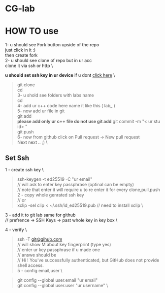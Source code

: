 # CG-lab
# HOW TO use 

1- u should see Fork button upside of the repo \
just click in it :) \
then create fork \
2- u should see clone of repo but in ur acc \
clone it via ssh or http \

**u should set ssh key in ur device** 
if u dont [click here](#set-ssh) \



> git clone <url of repo> \
> cd <cloned folder name> \
3- u shold see folders with labs name \
> cd <lab folder> \
4- add ur c++ code here name it like this ( lab<lab num>_<ur stu id> ) \
5- now add ur file in git \
> git add <ur file name> \
**please add only ur c++ file do not use git add** 
> git commit -m "< ur stu id> <lab num>" \
> git push \
6- now from github click on Pull request -> New pull request \
Next next .. ;) \

## Set Ssh

1 - create ssh key \
 > ssh-keygen -t ed25519 -C "ur email" \
 // will ask to enter key passphrase (optinal can be empty) \
 // note that enter it will require u to re enter it for every clone,pull,push \
2 - copy whole genrated ssh key \
 // or \
 > xclip -sel clip < ~/.ssh/id_ed25519.pub // need to install xclip \ 

3 - add it to git lab same for github \
 // prefrence -> SSH Keys -> past whole key in key box \

4 - verify \
 > ssh -T git@gihub.com \
 // will show M about key fingerprint (type yes) \
 // enter ur key passphrase if u made one \
 // answe should be \
 // Hi <ur user>! You've successfully authenticated, but GitHub does not provide shell access. \
5 - config email,user \

 > git config --global user.email "ur email" \
 > git config --global user.user "ur username" \
